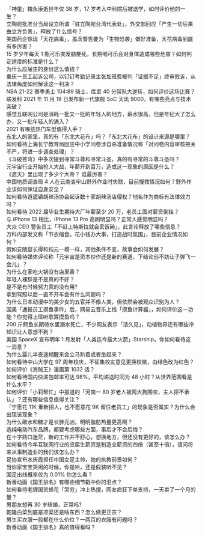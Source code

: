「神童」魏永康逝世年仅 38 岁，17 岁考入中科院后被退学，如何评价他的一生？  
立陶宛批准台当局设立所谓「驻立陶宛台湾代表处」，外交部回应「产生一切后果由立方负责」，释放了什么信号？  
美国药企惊现「天花病毒」，盖茨警告要为「生物恐袭」做好准备，天花病毒到底有多厉害？  
15 岁少年每天 1 瓶可乐突发脑梗死，长期喝可乐会对身体造成哪些危害？如何判定适度的标准是什么？  
为什么应届生的身份这么值钱？  
重庆一员工起诉公司，以钉钉考勤记录主张加班费被判「证据不足」终审败诉，从法律角度如何解读这一判决？  
NBA 21-22 赛季勇士 104:89 骑士，库里 40 分带队大逆转，如何评价这场比赛？  
联发科 2021 年 11 月 19 日发布新一代旗舰 SoC 天玑 9000，有哪些亮点与技术突破？  
感觉互联网公司是消耗一批又一批的年轻人的地方，薪水很高，但是年纪大了怎么办，又一批年轻人的涌入？  
2021 有哪些热门车型值得入手？  
东北人的家里，真的有「东北大花布」吗？「东北大花布」的设计来源是哪里？  
如何看待上海长宁教育局回应中小学问卷涉自杀准备情况称「对问卷内容审核把关不严，将进一步调查处理」？  
《斗破苍穹》中多次提到寻常斗尊和寻常斗圣，真的有寻常的斗尊斗圣吗？  
元宇宙行业开始抢人大战，年薪开到百万，造成这一现象的原因是什么？  
《遮天》里出现了多少个大帝？ 谁最厉害？  
中国地质调查局 4 人在云南哀牢山野外作业时失联，目前搜救情况如何？野外作业该如何保证自身安全？  
如何看待逍遥镇胡辣汤协会起诉数十家胡辣汤店侵权？地名作为商标有法律效力吗？  
如何看待 2022 届毕业生期待大厂年薪至少 20 万，老员工面对薪资倒挂？  
与 iPhone 13 相比，iPhone 13 Pro 高刷明显吗？正常人感觉明显吗？  
大众 CEO 警告员工「不赶上特斯拉就会丢饭碗」，此言论释放了哪些信息？  
万科内部发文称「节衣缩食，花小钱办大事，打造战时氛围」，目前企业情况如何？  
假如安陵容长得和纯元一模一样，其他条件不变，故事会如何发展？  
如何看待媒体评论称「元宇宙是资本炒作还是新的赛道，下结论前不妨让子弹飞一会儿」？  
为什么在家吃火锅没有店里香？  
年轻人裸辞是不是真的不好？  
是不是有时候努力真的没有用?  
拿到驾照以后一直不开车会有什么问题吗？  
为什么日本动漫中的美少女的五官并不像人类，但依然会被观众识别为人？  
国美「通报员工摸鱼事件」后，网易云音乐上线「摸鱼计算器」，如何评价这一功能？你觉得上班听歌算摸鱼吗？  
200 斤鳄鱼长期待水里溺水死亡，不少网友表示「活久见」，动植物界还有哪些冷知识让人意想不到？  
美国 SpaceX 宣布明年 1 月发射「人类迄今最大火箭」Starship，你如何看待这一消息？  
为什么婴儿半夜迷糊醒来会立马趴着或者坐起来？  
如何看待中山大学在 97 周年校庆，不征集校友意见更换校徽，由绿色改为红色？  
如何评价《海贼王》漫画第 1032 话？  
如何看待国内快递包邮率可达 98%，平均递送时间为 48 小时？从世界范围看是什么水平？  
如何评价「小莉帮忙」中报道的「河南一 80 岁老人被两大狗围咬，主人拒不承认」？还有哪些信息值得关注？  
「宁愿花 11K 重新招人，也不愿意花 9K 留住老员工」的现象是否属实？为什么会出现该现象？  
为什么碳水和糖才是长胖元凶，明明脂肪热量更高啊？  
选纯电动汽车品牌，都要考虑哪些方面，事后才不会后悔？  
在十字路口迷茫，新的工作并不舒心，想换地方，但还没有更好的，该怎么办？  
如何看待今年互联网行业的应届生薪资是制造业薪资的四倍（甚至十倍），请问将来从事制造业的我们该怎么办？  
足协宣布水庆霞担任中国女足主帅，她的执教前景如何？  
当你家宝宝哭闹的时候，你是哄，还是假装听不见？  
国足出线概率仅为 0.01% 你怎么看？  
新番动画《国王排名》有哪些细节戳中你的泪点？  
如何看待老牌国货蜂花「哭穷」冲上热搜，网友疯狂下单支持，一天卖了一个月的量？  
男朋友想再 30 岁结婚，正常吗?  
乾隆白菜到底是凉菜还是啥东西？怎么做更正宗？  
男生买衣服一般都在什么价位？一两百的衣服有问题吗？  
新番动画《国王排名》真的值得看吗？  

